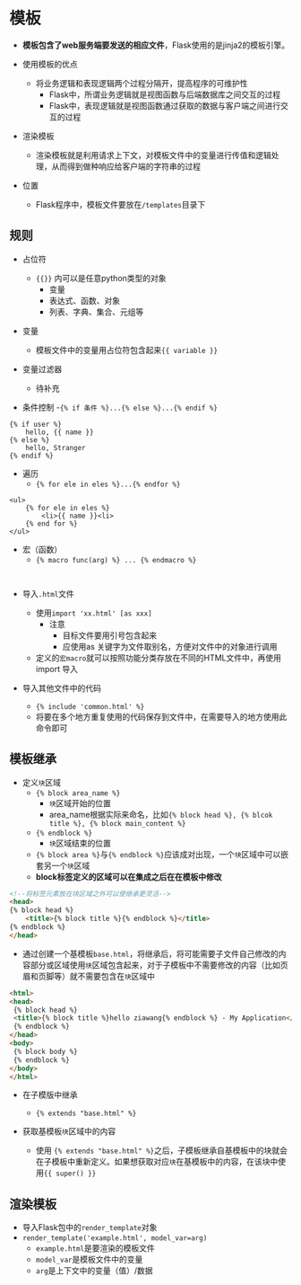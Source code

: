 # 模板
- **模板包含了web服务端要发送的相应文件**，Flask使用的是jinja2的模板引擎。
- 使用模板的优点
	- 将业务逻辑和表现逻辑两个过程分隔开，提高程序的可维护性
		- Flask中，所谓业务逻辑就是视图函数与后端数据库之间交互的过程
		- Flask中，表现逻辑就是视图函数通过获取的数据与客户端之间进行交互的过程
- 渲染模板
	- 渲染模板就是利用请求上下文，对模板文件中的变量进行传值和逻辑处理，从而得到做种响应给客户端的字符串的过程

- 位置
	- Flask程序中，模板文件要放在`/templates`目录下

## 规则
- 占位符
	- `{{}}` 内可以是任意python类型的对象
		- 变量
		- 表达式、函数、对象
		- 列表、字典、集合、元组等


- 变量
	- 模板文件中的变量用占位符包含起来`{{ variable }}`
	
- 变量过滤器
	- 待补充

- 条件控制
	-`{% if 条件 %}...{% else %}...{% endif %}`

```
{% if user %}
	hello, {{ name }}
{% else %}
	hello, Stranger
{% endif %}
``` 

- 遍历
	- `{% for ele in eles %}...{% endfor %}`

```
<ul>
	{% for ele in eles %}
		<li>{{ name }}<li>
	{% end for %}
</ul>

```

- 宏（函数）
	- `{% macro func(arg) %} ... {% endmacro %}`

```


```

- 导入`.html`文件
	- 使用`import 'xx.html' [as xxx]`
		- 注意
			- 目标文件要用引号包含起来
			- 应使用as 关键字为文件取别名，方便对文件中的对象进行调用
	- 定义的`宏macro`就可以按照功能分类存放在不同的HTML文件中，再使用import 导入	 



- 导入其他文件中的代码
	- `{% include 'common.html' %}`
	- 将要在多个地方重复使用的代码保存到文件中，在需要导入的地方使用此命令即可


## 模板继承
- 定义`块`区域
	- `{% block area_name %}`
		- `块`区域开始的位置
		- area_name根据实际来命名，比如`{% block head %}, {% blcok title %}, {% block main_content %}`
	- `{% endblock %}`
		- `块`区域结束的位置
	- `{% block area %}`与`{% endblock %}`应该成对出现，一个`块`区域中可以嵌套另一个`块`区域
	- **block标签定义的区域可以在集成之后在在模板中修改**

```html
<!--将标签元素放在块区域之外可以使继承更灵活-->
<head>
{% block head %}
	<title>{% block title %}{% endblock %}</title>
{% endblock %}
</head>
```

- 通过创建一个基模板`base.html`，将继承后，将可能需要子文件自己修改的内容部分或区域使用`块`区域包含起来，对于子模板中不需要修改的内容（比如页眉和页脚等）就不需要包含在`块`区域中

```html
<html>
<head>
 {% block head %}
 <title>{% block title %}hello ziawang{% endblock %} - My Application</title>
 {% endblock %}
</head>
<body>
 {% block body %}
 {% endblock %}
</body>
</html>
```

- 在子模版中继承
	- `{% extends "base.html" %}`
	
- 获取基模板`块`区域中的内容
	- 使用 `{% extends "base.html" %}`之后，子模板继承自基模板中的块就会在子模板中重新定义。如果想获取对应`块`在基模板中的内容，在该块中使用`{{ super() }}`

## 渲染模板
- 导入Flask包中的`render_template`对象
- `render_template('example.html', model_var=arg)`
	- `example.html`是要渲染的模板文件
	- `model_var`是模板文件中的变量
	- `arg`是上下文中的变量（值）/数据

```python


```


